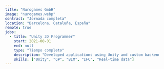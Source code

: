 ```yaml
---
title: "Nurogames GmbH"
image: "nurogames.webp"
contract: "Jornada completa"
location: "Barcelona, Cataluña, España"
remote: true
jobs:
  - title: "Unity 3D Programmer"
    start: 2021-08-01
    end: null
    type: "Tiempo completo"
    description: "Developed applications using Unity and custom backend services to provide interactive solutions for the construction and architecture industry. Focused on working with BIM and IFC files, creating tools for visualizing and interacting with 3D building models. The role included integrating real-time data, supporting complex file parsing, and ensuring smooth user experience for professionals in the field."
    skills: ["Unity", "C#", "BIM", "IFC", "Real-time data"]
---
```

